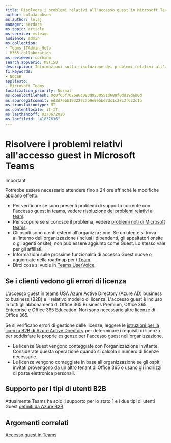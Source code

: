 ```yaml
---
title: Risolvere i problemi relativi all'accesso guest in Microsoft Teams
author: LolaJacobsen
ms.author: lolaj
manager: serdars
ms.topic: article
ms.service: msteams
audience: admin
ms.collection:
- Teams_ITAdmin_Help
- M365-collaboration
ms.reviewer: corbinm
search.appverid: MET150
description: Informazioni sulla risoluzione dei problemi relativi all'accesso guest in Microsoft teams.
f1.keywords:
- NOCSH
appliesto:
- Microsoft Teams
localization_priority: Normal
ms.openlocfilehash: 0c0f65f7026e6c083d9230551d689f0dd19d6b0d
ms.sourcegitcommit: ed3d7ebb193229cab9e0e5be3dc1c28c3f622c1b
ms.translationtype: MT
ms.contentlocale: it-IT
ms.lasthandoff: 02/06/2020
ms.locfileid: "41837636"
---
```

<a name="troubleshoot-problems-with-guest-access-in-microsoft-teams"></a>Risolvere i problemi relativi all'accesso guest in Microsoft Teams
======================================================

> [!IMPORTANT]
> Potrebbe essere necessario attendere fino a 24 ore affinché le modifiche abbiano effetto. 


- Per verificare se sono presenti problemi di supporto corrente con l'accesso guest in teams, vedere [risoluzione dei problemi relativi ai team](https://docs.microsoft.com/MicrosoftTeams/troubleshoot/).
- Per scoprire se si conosce il problema, vedere [problemi noti di Microsoft teams](Known-issues.md).
- Gli ospiti sono utenti esterni all'organizzazione. Se un utente si trova all'interno dell'organizzazione (inclusi i dipendenti, gli appaltatori onsite o gli agenti onsite), non può essere aggiunto come Guest. Lo stesso vale per gli affiliati.
- Informazioni sulle prossime funzionalità di accesso Guest nuove o aggiornate nella roadmap per i [Team](https://aka.ms/teamsroadmap).
- Dirci cosa si vuole in [Teams UserVoice](https://aka.ms/TeamsUserVoice).

## <a name="if-your-guests-are-seeing-license-errors"></a>Se i clienti vedono gli errori di licenza

L'accesso guest in teams USA Azure Active Directory (Azure AD) business to business (B2B) e il relativo modello di licenza. L'accesso guest è incluso in tutti gli abbonamenti di Office 365 Business Premium, Office 365 Enterprise e Office 365 Education. Non sono necessarie altre licenze di Office 365.

Se si verificano errori di gestione delle licenze, leggere le [istruzioni per la licenza B2B di Azure Active Directory](https://docs.microsoft.com/azure/active-directory/b2b/licensing-guidance) per determinare i requisiti di licenza per soddisfare le proprie esigenze per l'accesso guest nell'organizzazione.


- Le licenze Guest vengono conteggiate con l'organizzazione invitante. Considerate questa operazione quando si calcola il numero di licenze necessarie.
- Le licenze vengono conteggiate in base all'organizzazione se gli ospiti invitati provengono da un altro tenant di Office 365 o usano gli indirizzi di posta elettronica personali.

## <a name="support-for-b2b-user-types"></a>Supporto per i tipi di utenti B2B
Attualmente Teams ha solo il supporto per lo stato 1 e i due tipi di utenti Guest [definiti da Azure B2B](https://docs.microsoft.com/azure/active-directory/b2b/user-properties).

## <a name="related-topics"></a>Argomenti correlati

[Accesso guest in Teams](guest-access.md)



